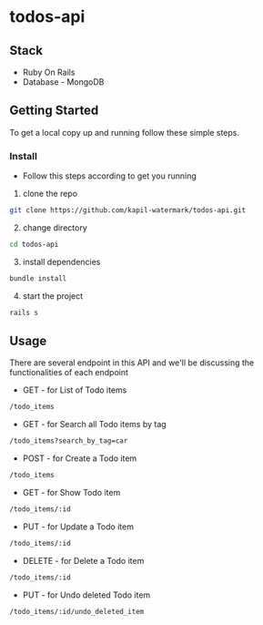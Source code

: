 # todos-api

## Stack

- Ruby On Rails
- Database - MongoDB

## Getting Started

To get a local copy up and running follow these simple steps.

### Install

- Follow this steps according to get you running
1. clone the repo

```sh
git clone https://github.com/kapil-watermark/todos-api.git
```
2. change directory 
```sh
cd todos-api
```
3. install dependencies

```sh
bundle install
```
4. start the project

```sh
rails s
```

## Usage

  There are several endpoint in this API and we'll be discussing the functionalities of each endpoint
  - GET - for List of Todo items
  ```sh
  /todo_items
  ```
  - GET - for Search all Todo items by tag
  ```sh
  /todo_items?search_by_tag=car
  ```
  - POST - for Create a Todo item
  ```sh
  /todo_items
  ```
  - GET - for Show Todo item
  ```sh
  /todo_items/:id
  ```
  - PUT - for Update a Todo item
  ```sh
  /todo_items/:id
  ```
  - DELETE - for Delete a Todo item
  ```sh
  /todo_items/:id
  ```
  - PUT - for Undo deleted Todo item
  ```sh
  /todo_items/:id/undo_deleted_item
  ```
